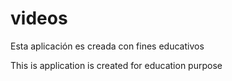# videos

Esta aplicación es creada con fines educativos

This is application is created for education purpose
